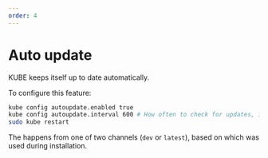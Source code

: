 ```yaml
---
order: 4
---
```

# Auto update
KUBE keeps itself up to date automatically.

To configure this feature:

```bash
kube config autoupdate.enabled true
kube config autoupdate.interval 600 # How often to check for updates, in seconds.
sudo kube restart
```

The happens from one of two channels (`dev` or `latest`), based on which was used during installation.
